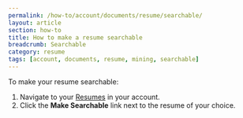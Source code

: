 ```yaml
---
permalink: /how-to/account/documents/resume/searchable/
layout: article
section: how-to
title: How to make a resume searchable
breadcrumb: Searchable
category: resume
tags: [account, documents, resume, mining, searchable]
---
```


To make your resume searchable:

1. Navigate to your [Resumes](https://www.usajobs.gov/Applicant/Resume/ListResumes/) in your account.
2. Click the **Make Searchable** link next to the resume of your choice.